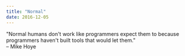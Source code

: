 ```yaml
---
title: "Normal"
date: 2016-12-05
---
```


<p>
  "Normal humans don't work like programmers expect them to because programmers haven't built tools that would let them."
  <br>
  – Mike Hoye
</p>
